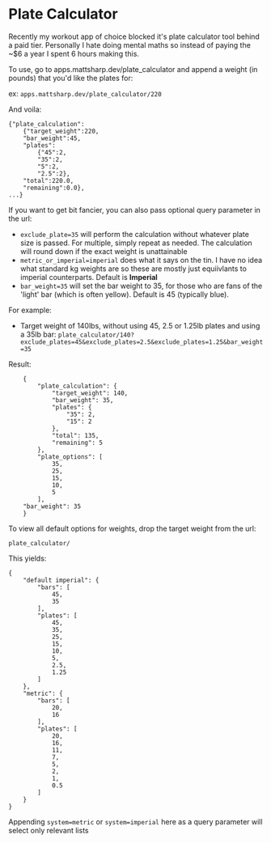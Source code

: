 # Plate Calculator
Recently my workout app of choice blocked it's plate calculator tool behind a paid tier. Personally I hate doing mental maths so instead of paying the ~$6 a year I spent 6 hours making this.

To use, go to apps.mattsharp.dev/plate_calculator and append a weight (in pounds) that you'd like the plates for:

ex: `apps.mattsharp.dev/plate_calculator/220`

And voila:

    {"plate_calculation":
        {"target_weight":220,
        "bar_weight":45,
        "plates":
            {"45":2,
            "35":2,
            "5":2,
            "2.5":2},
        "total":220.0,
        "remaining":0.0},
    ...}

If you want to get bit fancier, you can also pass optional query parameter in the url:

- `exclude_plate=35` will perform the calculation without whatever plate size is passed. For multiple, simply repeat as needed. The calculation will round down if the exact weight is unattainable
- `metric_or_imperial=imperial` does what it says on the tin. I have no idea what standard kg weights are so these are mostly just equiivlants to imperial counterparts. Default is **Imperial**
- `bar_weight=35` will set the bar weight to 35, for those who are fans of the 'light' bar (which is often yellow). Default is 45 (typically blue).

For example:

- Target weight of 140lbs, without using 45, 2.5 or 1.25lb plates and using a 35lb bar:
`plate_calculator/140?exclude_plates=45&exclude_plates=2.5&exclude_plates=1.25&bar_weight=35`

Result:

        {
            "plate_calculation": {
                "target_weight": 140,
                "bar_weight": 35,
                "plates": {
                    "35": 2,
                    "15": 2
                },
                "total": 135,
                "remaining": 5
            },
            "plate_options": [
                35,
                25,
                15,
                10,
                5
            ],
        "bar_weight": 35
        }

To view all default options for weights, drop the target weight from the url:

`plate_calculator/`

This yields:

    {
        "default imperial": {
            "bars": [
                45,
                35
            ],
            "plates": [
                45,
                35,
                25,
                15,
                10,
                5,
                2.5,
                1.25
            ]
        },
        "metric": {
            "bars": [
                20,
                16
            ],
            "plates": [
                20,
                16,
                11,
                7,
                5,
                2,
                1,
                0.5
            ]
        }
    }

Appending `system=metric` or `system=imperial` here as a query parameter will select only relevant lists
